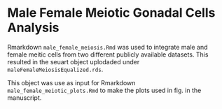 # Male Female Meiotic Gonadal Cells Analysis

Rmarkdown `male_female_meiosis.Rmd` was used to integrate male and female meitic cells from two different publicly available datasets. This resulted in the seuart object uplodaded under `maleFemaleMeiosisEqualized.rds`.

This object was use as input for Rmarkdown `male_female_meiotic_plots.Rmd` to make the plots used in fig. in the manuscript.
